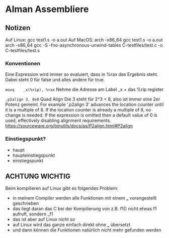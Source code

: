 # Alman Assembliere

## Notizen

Auf Linux: gcc test1.s -o a.out
Auf MacOS:
arch -x86_64 gcc test1.s -o a.out
arch -x86_64 gcc -S -fno-asynchronous-unwind-tables C-testfiles/test.c -o C-testfiles/test.s

### Konventionen

Eine Expression wird immer so evaluiert, dass in %rax das Ergebnis steht.
Dabei steht 0 für false und alles andere für true.

`movq    _x(%rip), %rax`
Nehme die Adresse am Label _x + das %rip register

`.p2align 3, 0x0`
Quad Align
Die 3 steht für 2^3 = 8, also ist immer eine 2er Potenz gemeint. For example ‘.p2align 3’ advances the location counter
until it is a multiple of 8. If the location counter is already a multiple of 8, no change is needed. If the expression
is omitted then a default value of 0 is used, effectively disabling alignment requirements.
https://sourceware.org/binutils/docs/as/P2align.html#P2align

### Einstiegspunkt?

- haupt
- haupteinstiegspunkt
- einstiegspunkt

## ACHTUNG WICHTIG

Beim kompilieren auf Linux gibt es folgendes Problem:

- in meinem Compiler werden alle Funktionen mit einem **_** vorangestellt geschrieben
- das liegt daran das C bei der Kompilierung von z.B. f1() nicht etwas f1 aufruft, sondern _f1
- das ist aber auf Linux nicht so
- auf Linux wird das ganze einfach direkt ohne **_** übersetzt
- und dann können die Funktionen natürlich nicht mehr gefunden werden
